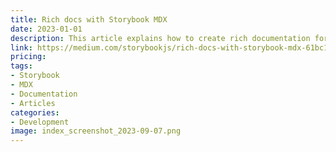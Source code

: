 ```yaml
---
title: Rich docs with Storybook MDX
date: 2023-01-01
description: This article explains how to create rich documentation for components using Storybook MDX.
link: https://medium.com/storybookjs/rich-docs-with-storybook-mdx-61bc145ae7bc
pricing: 
tags: 
- Storybook
- MDX
- Documentation
- Articles
categories: 
- Development
image: index_screenshot_2023-09-07.png
---
```

